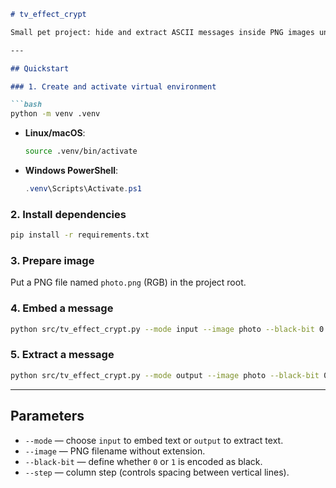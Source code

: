 ````markdown
# tv_effect_crypt

Small pet project: hide and extract ASCII messages inside PNG images under the disguise of an "old TV" vertical scanline effect.

---

## Quickstart

### 1. Create and activate virtual environment

```bash
python -m venv .venv
````

* **Linux/macOS**:

  ```bash
  source .venv/bin/activate
  ```
* **Windows PowerShell**:

  ```powershell
  .venv\Scripts\Activate.ps1
  ```

### 2. Install dependencies

```bash
pip install -r requirements.txt
```

### 3. Prepare image

Put a PNG file named `photo.png` (RGB) in the project root.

### 4. Embed a message

```bash
python src/tv_effect_crypt.py --mode input --image photo --black-bit 0 --step 2
```

### 5. Extract a message

```bash
python src/tv_effect_crypt.py --mode output --image photo --black-bit 0 --step 2
```

---

## Parameters

* `--mode` — choose `input` to embed text or `output` to extract text.
* `--image` — PNG filename without extension.
* `--black-bit` — define whether `0` or `1` is encoded as black.
* `--step` — column step (controls spacing between vertical lines).
